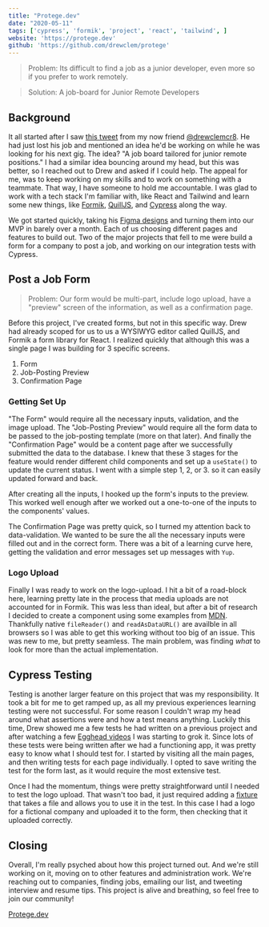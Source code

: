 ```yaml
---
title: "Protege.dev"
date: "2020-05-11"
tags: ['cypress', 'formik', 'project', 'react', 'tailwind', ]
website: 'https://protege.dev'
github: 'https://github.com/drewclem/protege'
---
```


> Problem: Its difficult to find a job as a junior developer, even more so if you prefer to work remotely.

> Solution: A job-board for Junior Remote Developers

## Background

It all started after I saw [this tweet](https://twitter.com/drewclemcr8/status/1242621758664052742?s=20) from my now friend [@drewclemcr8](https://twitter.com/drewclemcr8). He had just lost his job and mentioned an idea he'd be working on while he was looking for his next gig. The idea? "A job board tailored for junior remote positions." I had a similar idea bouncing around my head, but this was better, so I reached out to Drew and asked if I could help. The appeal for me, was to keep working on my skills and to work on something with a teammate. That way, I have someone to hold me accountable. I was glad to work with a tech stack I'm familiar with, like React and Tailwind and learn some new things, like [Formik](https://jaredpalmer.com/formik/), [QuillJS](https://quilljs.com/), and [Cypress](https://www.cypress.io/) along the way.

We got started quickly, taking his [Figma designs](https://www.figma.com/file/Yc6XznTgYwNNACqwjuk88H/Protege.dev?node-id=0%3A1) and turning them into our MVP in barely over a month. Each of us choosing different pages and features to build out. Two of the major projects that fell to me were build a form for a company to post a job, and working on our integration tests with Cypress.

## Post a Job Form

> Problem: Our form would be multi-part, include logo upload, have a "preview" screen of the information, as well as a confirmation page.

Before this project, I've created forms, but not in this specific way. Drew had already scoped for us to us a WYSIWYG editor called QuillJS, and Formik a form library for React. I realized quickly that although this was a single page I was building for 3 specific screens.

1. Form
2. Job-Posting Preview
3. Confirmation Page

### Getting Set Up

"The Form" would require all the necessary inputs, validation, and the image upload. The "Job-Posting Preview" would require all the form data to be passed to the job-posting template (more on that later). And finally the "Confirmation Page" would be a content page after we successfully submitted the data to the database. I knew that these 3 stages for the feature would render different child components and set up a `useState()` to update the current status. I went with a simple step 1, 2, or 3. so it can easily updated forward and back.

After creating all the inputs, I hooked up the form's inputs to the preview. This worked well enough after we worked out a one-to-one of the inputs to the components' values.

The Confirmation Page was pretty quick, so I turned my attention back to data-validation. We wanted to be sure the all the necessary inputs were filled out and in the correct form. There was a bit of a learning curve here, getting the validation and error messages set up messages with `Yup`.

### Logo Upload

Finally I was ready to work on the logo-upload. I hit a bit of a road-block here, learning pretty late in the process that media uploads are not accounted for in Formik. This was less than ideal, but after a bit of research I decided to create a component using some examples from [MDN](https://developer.mozilla.org/en-US/docs/Web/API/FileReader/readAsDataURL). Thankfully native `fileReader()` and `readAsDataURL()` are availble in all browsers so I was able to get this working without too big of an issue. This was new to me, but pretty seamless. The main problem, was finding _what_ to look for more than the actual implementation.

## Cypress Testing

Testing is another larger feature on this project that was my responsibility. It took a bit for me to get ramped up, as all my previous experiences learning testing were not successful. For some reason I couldn't wrap my head around what assertions were and how a test means anything. Luckily this time, Drew showed me a few tests he had written on a previous project and after watching a few [Egghead videos](https://egghead.io/playlists/add-e2e-tests-with-cypress-to-a-react-application-7691?rc=84jyz) I was starting to grok it. Since lots of these tests were being written after we had a functioning app, it was pretty easy to know what I should test for. I started by visiting all the main pages, and then writing tests for each page individually. I opted to save writing the test for the form last, as it would require the most extensive test.

Once I had the momentum, things were pretty straightforward until I needed to test the logo upload. That wasn't too bad, it just required adding a [fixture](https://docs.cypress.io/api/commands/fixture.html#Syntax) that takes a file and allows you to use it in the test. In this case I had a logo for a fictional company and uploaded it to the form, then checking that it uploaded correctly.

## Closing

Overall, I'm really psyched about how this project turned out. And we're still working on it, moving on to other features and administration work. We're reaching out to companies, finding jobs, emailing our list, and tweeting interview and resume tips. This project is alive and breathing, so feel free to join our community!

[Protege.dev](https://protege.dev/)
